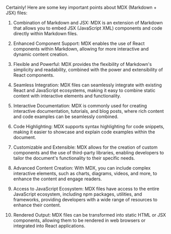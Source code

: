 Certainly! Here are some key important points about MDX (Markdown + JSX) files:

1. Combination of Markdown and JSX: MDX is an extension of Markdown that allows you to embed JSX (JavaScript XML) components and code directly within Markdown files.

2. Enhanced Component Support: MDX enables the use of React components within Markdown, allowing for more interactive and dynamic content creation.

3. Flexible and Powerful: MDX provides the flexibility of Markdown's simplicity and readability, combined with the power and extensibility of React components.

4. Seamless Integration: MDX files can seamlessly integrate with existing React and JavaScript ecosystems, making it easy to combine static content with interactive elements and functionality.

5. Interactive Documentation: MDX is commonly used for creating interactive documentation, tutorials, and blog posts, where rich content and code examples can be seamlessly combined.

6. Code Highlighting: MDX supports syntax highlighting for code snippets, making it easier to showcase and explain code examples within the document.

7. Customizable and Extensible: MDX allows for the creation of custom components and the use of third-party libraries, enabling developers to tailor the document's functionality to their specific needs.

8. Advanced Content Creation: With MDX, you can include complex interactive elements, such as charts, diagrams, videos, and more, to enhance the content and engage readers.

9. Access to JavaScript Ecosystem: MDX files have access to the entire JavaScript ecosystem, including npm packages, utilities, and frameworks, providing developers with a wide range of resources to enhance their content.

10. Rendered Output: MDX files can be transformed into static HTML or JSX components, allowing them to be rendered in web browsers or integrated into React applications.
